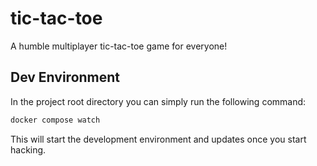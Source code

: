 # tic-tac-toe

A humble multiplayer tic-tac-toe game for everyone!

## Dev Environment

In the project root directory you can simply run the following command:

```bash
docker compose watch
```

This will start the development environment and updates once you start hacking.
